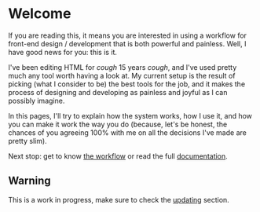 # Welcome

If you are reading this, it means you are interested in using a workflow for front-end design / development that is both powerful and painless. Well, I have good news for you: this is it.

I've been editing HTML for *cough* 15 years *cough*, and I've used pretty much any tool worth having a look at. My current setup is the result of picking (what I consider to be) the best tools for the job, and it makes the process of designing and developing as painless and joyful as I can possibly imagine.

In this pages, I'll try to explain how the system works, how I use it, and how you can make it work the way you do (because, let's be honest, the chances of you agreeing 100% with me on all the decisions I've made are pretty slim).

Next stop: get to know [the workflow](/workflow) or read the full [documentation](/docs).

## Warning

This is a work in progress, make sure to check the [updating](/updating) section.
